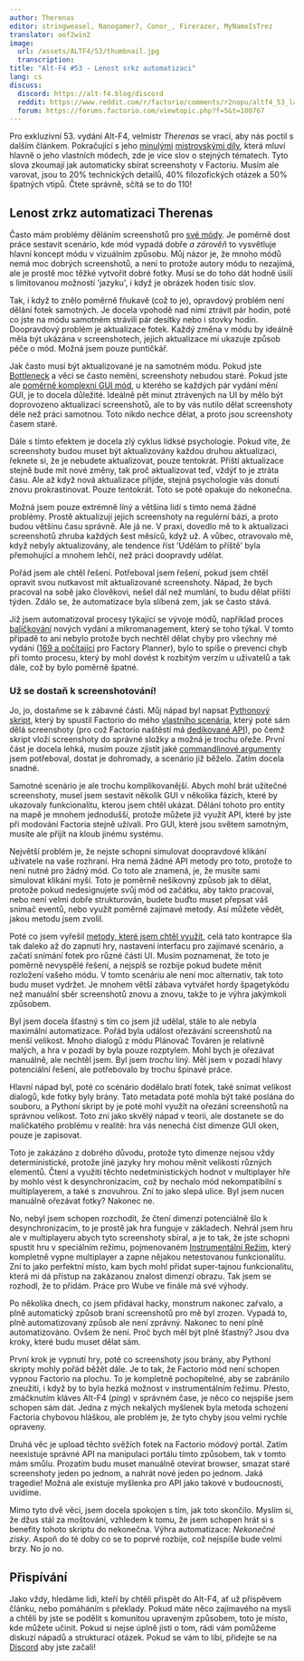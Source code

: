 ```yaml
---
author: Therenas
editor: stringweasel, Nanogamer7, Conor_, Firerazer, MyNameIsTrez
translator: oof2win2
image:
  url: /assets/ALTF4/53/thumbnail.jpg
  transcription:
title: "Alt-F4 #53 - Lenost srkz automatizaci"
lang: cs
discuss:
  discord: https://alt-f4.blog/discord
  reddit: https://www.reddit.com/r/factorio/comments/r2nopu/altf4_53_laziness_through_automation/
  forum: https://forums.factorio.com/viewtopic.php?f=5&t=100767
---
```


Pro exkluzivní 53. vydání Alt-F4, velmistr *Therenas* se vrací, aby nás poctil s dalším článkem. Pokračující s jeho [minulými](https://alt-f4.blog/cs/ALTF4-1/) [mistrovskými díly](https://alt-f4.blog/cs/ALTF4-17/), která mluví hlavně o jeho vlastních módech, zde je více slov o stejných tématech. Tyto slova zkoumají jak automaticky sbírat screenshoty v Factoriu. Musím ale varovat, jsou to 20% technických detailů, 40% filozofických otázek a 50% špatných vtipů. Čtete správně, sčítá se to do 110!

## Lenost zrkz automatizaci <author>Therenas</author>

Často mám problémy děláním screenshotů pro [své módy](https://mods.factorio.com/user/Therenas). Je poměrně dost práce sestavit scenário, kde mód vypadá dobře *a zárověň* to vysvětluje hlavní koncept módu v vizuálním způsobu. Můj názor je, že mnoho módů nemá moc dobrých screenshotů, a není to protože autory módu to nezajímá, ale je prostě moc těžké vytvořit dobré fotky. Musí se do toho dát hodně úsilí s limitovanou možností 'jazyku', i když je obrázek hoden tisíc slov.

Tak, i když to znělo poměrně fňukavě (což to je), opravdový problém není dělání fotek samotných. Je docela vpohodě nad nimi ztrávit pár hodin, poté co jste na módu samotném strávili pár desítky nebo i stovky hodin. Doopravdový problém je aktualizace fotek. Každý změna v módu by ideálně měla být ukázána v screenshotech, jejich aktualizace mi ukazuje způsob péče o mód. Možná jsem pouze puntičkář.

Jak často musí být aktualizované je na samotném módu. Pokud jste [Bottleneck](https://mods.factorio.com/mod/Bottleneck) a věci se často nemění, screenshoty nebudou staré. Pokud jste ale [poměrně komplexní GUI mód](https://mods.factorio.com/mod/factoryplanner), u kterého se každých pár vydání mění GUI, je to docela důležité. Ideálně pět minut ztrávených na UI by mělo být doprovozeno aktualizací screenshotů, ale to by vás nutilo dělat screenshoty déle než práci samotnou. Toto nikdo nechce dělat, a proto jsou screenshoty časem staré.

Dále s tímto efektem je docela zlý cyklus lidksé psychologie. Pokud víte, že screenshoty budou muset být aktualizovány každou druhou aktualizaci, řeknete si, že je nebudete aktualizovat, pouze tentokrát. Příští aktualizace stejně bude mít nové změny, tak proč aktualizovat teď, vždýť to je ztráta času. Ale až když nová aktualizace přijde, stejná psychologie vás donutí znovu prokrastinovat. Pouze tentokrát. Toto se poté opakuje do nekonečna.

Možná jsem pouze extrémně líný a většina lidí s tímto nemá žádné problémy. Prostě aktualizují jejich screenshoty na regulérní bázi, a proto budou většinu času správně. Ale já ne. V praxi, dovedlo mě to k aktualizaci screenshotů zhruba každých šest měsíců, když už. A vůbec, otravovalo mě, když nebyly aktualizovány, ale tendence říst 'Udělám to příště' byla přemohující a mnohem lehčí, než práci doopravdy udělat.

Pořád jsem ale chtěl řešení. Potřeboval jsem řešení, pokud jsem chtěl opravit svou nutkavost mít aktualizované screenshoty. Nápad, že bych pracoval na sobě jako člověkovi, nešel dál než mumlání, to budu dělat příští týden. Zdálo se, že automatizace byla slíbená zem, jak se často stává.

Již jsem automatizoval procesy týkající se vývoje módů, například proces [balíčkování](https://github.com/ClaudeMetz/FactorioScripts/blob/5aab7569acdf86ff65167584638a3dd7323d2d0b/build_release.py) nových vydání a mikromanagement, který se toho týkal. V tomto případě to ani nebylo protože bych nechtěl dělat chyby pro všechny mé vydání ([169 a počítající](https://mods.factorio.com/mod/factoryplanner/downloads) pro Factory Planner), bylo to spíše o prevenci chyb při tomto procesu, který by mohl dovést k rozbitým verzím u uživatelů a tak dále, což by bylo poměrně špatné.

### Už se dostaň k screenshotování!

Jo, jo, dostaňme se k zábavné části. Můj nápad byl napsat [Pythonový skript](https://github.com/ClaudeMetz/FactorioScripts/blob/5aab7569acdf86ff65167584638a3dd7323d2d0b/take_screenshots.py), který by spustil Factorio do mého [vlastního scenária](https://github.com/ClaudeMetz/FactoryPlanner/tree/master/scenarios/screenshotter), který poté sám dělá screenshoty (pro což Factorio naštěstí má [dedikované API](https://lua-api.factorio.com/latest/LuaGameScript.html#LuaGameScript.take_screenshot)), po čemž skript vloží screenshoty do správné složky a možná je trochu ořeže. První část je docela lehká, musím pouze zjistit jaké [commandlinové argumenty](https://wiki.factorio.com/Command_line_parameters) jsem potřeboval, dostat je dohromady, a scenário již běželo. Zatím docela snadné.

Samotné scenário je ale trochu komplikovanější. Abych mohl brát užitečné screenshoty, musel jsem sestavit několik GUI v několika fázích, které by ukazovaly funkcionalitu, kterou jsem chtěl ukázat. Dělání tohoto pro entity na mapě je mnohem jednodušší, protože můžete již využít API, které by jste při modování Factoria stejně užívali. Pro GUI, které jsou světem samotným, musíte ale přijít na kloub jinému systému.

Největší problém je, že nejste schopni simulovat doopravdové klikání uživatele na vaše rozhraní. Hra nemá žádné API metody pro toto, protože to není nutné pro žádný mód. Co toto ale znamená, je, že musíte sami simulovat klikání myší. Toto je poměrně nešikovný způsob jak to dělat, protože pokud nedesignujete svůj mód od začátku, aby takto pracoval, nebo není velmi dobře strukturován, budete buďto muset přepsat váš snímač eventů, nebo využít poměrně zajímavé metody. Asi můžete vědět, jakou metodu jsem zvolil.

Poté co jsem vyřešil [metody, které jsem chtěl využít](https://github.com/ClaudeMetz/FactoryPlanner/blob/master/modfiles/data/handlers/screenshotter.lua), celá tato kontrapce šla tak daleko až do zapnutí hry, nastavení interfacu pro zajímavé scenário, a začatí snímání fotek pro různé části UI. Musím poznamenat, že toto je poměrně nevyspělé řešení, a nejspíš se rozbije pokud budete měnit rozložení vašeho módu. V tomto scenáriu ale není moc alternativ, tak toto budu muset vydržet. Je mnohem větší zábava vytvářet hordy špagetykódu než manuální sběr screenshotů znovu a znovu, takže to je výhra jakýmkoli způsobem.

Byl jsem docela šťastný s tím co jsem již udělal, stále to ale nebyla maximální automatizace. Pořád byla událost ořezávání screenshotů na menší velikost. Mnoho dialogů z módu Plánovač Továren je relativně malých, a hra v pozadí by byla pouze rozptylem. Mohl bych je ořezávat manuálně, ale nechtěl jsem. Byl jsem *trochu* líný. Měl jsem v pozadí hlavy potenciální řešení, ale potřebovalo by trochu špinavé práce.

Hlavní nápad byl, poté co scénário dodělalo bratí fotek, také snímat velikost dialogů, kde fotky byly brány. Tato metadata poté mohla být také poslána do souboru, a Pythoní skript by je poté mohl využít na ořezání screenshotů na správnou velikost. Toto zní jako skvělý nápad v teorii, ale dostanete se do maličkatého problému v realitě: hra vás nenechá číst dimenze GUI oken, pouze je zapisovat.

Toto je zakázáno z dobrého důvodu, protože tyto dimenze nejsou vždy deterministické, protože jiné jazyky hry mohou měnit velikosti různých elementů. Čtení a využití těchto nedetministických hodnot v multiplayer hře by mohlo vést k desynchronizacím, což by nechalo mód nekompatibilní s multiplayerem, a také s znovuhrou. Zní to jako slepá ulice. Byl jsem nucen manuálně ořezávat fotky? Nakonec ne.

No, nebyl jsem schopen rozchodit, že čtení dimenzí potenciálně šlo k desynchronizacím, to je prostě jak hra funguje v základech. Nehrál jsem hru ale v multiplayeru abych tyto screenshoty sbíral, a je to tak, že jste schopni spustit hru v speciálním režimu, pojmenovaném [Instrumentální Režim](https://lua-api.factorio.com/latest/Instrument.html), který kompletně vypne multiplayer a zapne nějakou netestovanou funkcionalitu. Zní to jako perfektní místo, kam bych mohl přidat super-tajnou funkcionalitu, která mi dá přístup na zakázanou znalost dimenzí obrazu. Tak jsem se rozhodl, že to přidám. Práce pro Wube ve finále má své výhody.

Po několika dnech, co jsem přidával hacky, monstrum nakonec zařvalo, a plně automatický způsob braní screenshotů pro mě byl zrozen. Vypadá to, plně automatizovaný způsob ale není zprávný. Nakonec to není plně automatizováno. Ovšem že není. Proč bych měl být plně šťastný? Jsou dva kroky, které budu muset dělat sám.

První krok je vypnutí hry, poté co screenshoty jsou brány, aby Pythoní skripty mohly pořád běžět dále. Je to tak, že Factorio mód není schopen vypnou Factorio na plochu. To je kompletně pochopitelné, aby se zabránilo zneužití, i když by to byla hezká možnost v instrumentálním řežimu. Přesto, zmáčknutím kláves Alt-F4 (*ping*) v správném čase, je něco co nejspíše jsem schopen sám dát. Jedna z mých nekalých myšlenek byla metoda schození Factoria chybovou hláškou, ale problém je, že tyto chyby jsou velmi rychle opraveny.

Druhá věc je upload těchto svěžích fotek na Factorio módový portál. Zatím neexistuje správné API na manipulaci portálu tímto způsobem, tak v tomto mám smůlu. Prozatím budu muset manuálně otevírat browser, smazat staré screenshoty jeden po jednom, a nahrát nové jeden po jednom. Jaká tragedie! Možná ale existuje myšlenka pro API jako takové v budoucnosti, uvidíme.

Mimo tyto dvě věci, jsem docela spokojen s tím, jak toto skončilo. Myslím si, že džus stál za moštování, vzhledem k tomu, že jsem schopen hrát si s benefity tohoto skriptu do nekonečna. Výhra automatizace: *Nekonečné zisky*. Aspoň do té doby co se to poprvé rozbije, což nejspíše bude velmi brzy. No jo no.

## Přispívání

Jako vždy, hledáme lidi, kteří by chtěli přispět do Alt-F4, ať už příspěvem článku, nebo pomáháním s překlady. Pokud máte něco zajímavého na mysli a chtěli by jste se podělit s komunitou upraveným způsobem, toto je místo, kde můžete učinit. Pokud si nejse úplně jisti o tom, rádi vám pomůžeme diskuzí nápadů a strukturací otázek. Pokud se vám to líbí, přidejte se na [Discord](https://alt-f4.blog/discord) aby jste začali!
